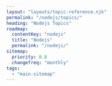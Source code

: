 ```yaml
---
layout: "layouts/topic-reference.njk"
permalink: "/nodejs/topics/"
heading: "Nodejs Topics"
roadmap:
  contentKey: "nodejs"
  title: "Nodejs"
  permalink: "/nodejs/"
sitemap:
  priority: 0.8
  changefreq: "monthly"
tags:
  - "main-sitemap"
---
```


